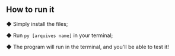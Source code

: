 ## How to run it

◆ Simply install the files;

◆ Run `py [arquives name]` in your terminal;

◆ The program will run in the terminal, and you'll be able to test it!
